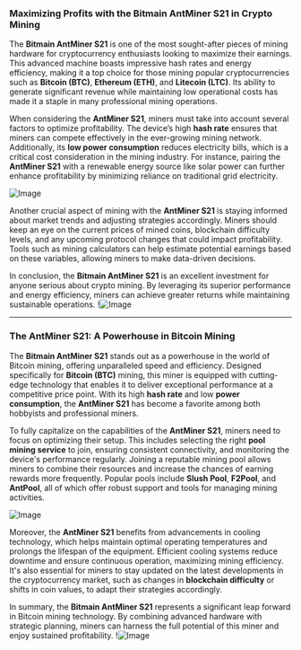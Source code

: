 ### Maximizing Profits with the Bitmain AntMiner S21 in Crypto Mining

The **Bitmain AntMiner S21** is one of the most sought-after pieces of mining hardware for cryptocurrency enthusiasts looking to maximize their earnings. This advanced machine boasts impressive hash rates and energy efficiency, making it a top choice for those mining popular cryptocurrencies such as **Bitcoin (BTC)**, **Ethereum (ETH)**, and **Litecoin (LTC)**. Its ability to generate significant revenue while maintaining low operational costs has made it a staple in many professional mining operations.

When considering the **AntMiner S21**, miners must take into account several factors to optimize profitability. The device’s high **hash rate** ensures that miners can compete effectively in the ever-growing mining network. Additionally, its **low power consumption** reduces electricity bills, which is a critical cost consideration in the mining industry. For instance, pairing the **AntMiner S21** with a renewable energy source like solar power can further enhance profitability by minimizing reliance on traditional grid electricity.

![Image](https://github.com/user-attachments/assets/057c907c-805e-4310-a052-f5031067f3de)

Another crucial aspect of mining with the **AntMiner S21** is staying informed about market trends and adjusting strategies accordingly. Miners should keep an eye on the current prices of mined coins, blockchain difficulty levels, and any upcoming protocol changes that could impact profitability. Tools such as mining calculators can help estimate potential earnings based on these variables, allowing miners to make data-driven decisions.

In conclusion, the **Bitmain AntMiner S21** is an excellent investment for anyone serious about crypto mining. By leveraging its superior performance and energy efficiency, miners can achieve greater returns while maintaining sustainable operations. !![Image](https://github.com/user-attachments/assets/057c907c-805e-4310-a052-f5031067f3de)

---

### The AntMiner S21: A Powerhouse in Bitcoin Mining

The **Bitmain AntMiner S21** stands out as a powerhouse in the world of Bitcoin mining, offering unparalleled speed and efficiency. Designed specifically for **Bitcoin (BTC)** mining, this miner is equipped with cutting-edge technology that enables it to deliver exceptional performance at a competitive price point. With its high **hash rate** and low **power consumption**, the **AntMiner S21** has become a favorite among both hobbyists and professional miners.

To fully capitalize on the capabilities of the **AntMiner S21**, miners need to focus on optimizing their setup. This includes selecting the right **pool mining service** to join, ensuring consistent connectivity, and monitoring the device's performance regularly. Joining a reputable mining pool allows miners to combine their resources and increase the chances of earning rewards more frequently. Popular pools include **Slush Pool**, **F2Pool**, and **AntPool**, all of which offer robust support and tools for managing mining activities.

![Image](https://github.com/user-attachments/assets/057c907c-805e-4310-a052-f5031067f3de)

Moreover, the **AntMiner S21** benefits from advancements in cooling technology, which helps maintain optimal operating temperatures and prolongs the lifespan of the equipment. Efficient cooling systems reduce downtime and ensure continuous operation, maximizing mining efficiency. It's also essential for miners to stay updated on the latest developments in the cryptocurrency market, such as changes in **blockchain difficulty** or shifts in coin values, to adapt their strategies accordingly.

In summary, the **Bitmain AntMiner S21** represents a significant leap forward in Bitcoin mining technology. By combining advanced hardware with strategic planning, miners can harness the full potential of this miner and enjoy sustained profitability. !![Image](https://github.com/user-attachments/assets/057c907c-805e-4310-a052-f5031067f3de)